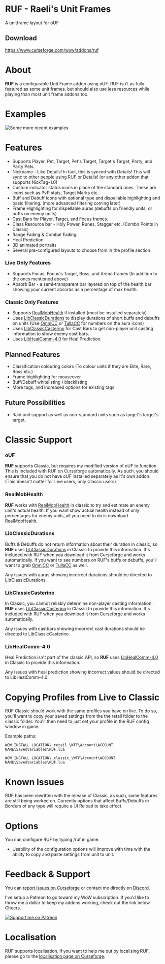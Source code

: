 # RUF - Raeli's Unit Frames
A unitframe layout for oUF

## Download
<https://www.curseforge.com/wow/addons/ruf>

# About
**RUF** is a configurable Unit Frame addon using oUF. RUF isn't as fully featured as some unit frames, but should also use less resources while playing than most unit frame addons too.

# Examples
![Some more recent examples](https://i.imgur.com/XW5C31d.png "Some more recent examples")

# Features
* Supports Player, Pet, Target, Pet's Target, Target's Target, Party, and Party Pets.
* Nickname - Like Details! In fact, this is synced with Details! This will sync to other people using RUF or Details! (or any other addon that supports NickTag-1.0)
* Custom indicator status icons in place of the standard ones. These are icons such as PvP stats, Target Marks etc.
* Buff and Debuff icons with optional type and dispellable highlighting and basic filtering. (more advanced filtering coming later)
* Frame Highlighting for dispellable auras (debuffs on friendly units, or buffs on enemy units)
* Cast Bars for Player, Target, and Focus frames.
* Class Resource bar - Holy Power, Runes, Stagger etc. (Combo Points in Classic)
* Range Fading & Combat Fading
* Heal Prediction
* 3D animated portraits
* Several pre-configured layouts to choose from in the profile section.

### Live Only Features
* Supports Focus, Focus's Target, Boss, and Arena frames (In addition to the ones mentioned above)
* Absorb Bar - a semi-transparent bar layered on top of the health bar showing your current absorbs as a percentage of max health.

### Classic Only Features
* Supports [RealMobHealth](https://www.curseforge.com/wow/addons/real-mob-health) if installed (must be installed separately)
* Uses [LibClassicDurations](https://www.curseforge.com/wow/addons/libclassicdurations) to display durations of short buffs and debuffs on units (Use [OmniCC](https://www.curseforge.com/wow/addons/omni-cc) or [TullaCC](https://www.curseforge.com/wow/addons/tullacc) for numbers on the aura icons)
* Uses [LibClassicCasterino](https://github.com/rgd87/LibClassicCasterino) for Cast Bars to get non-player unit casting information to show enemy cast bars.
* Uses [LibHealComm-4.0](https://www.curseforge.com/wow/addons/libhealcomm-4-0) for Heal Prediction.

## Planned Features
* Classification colouring colors (To colour units if they are Elite, Rare, Boss etc.)
* Frame highlighting for mouseover
* Buff/Debuff whitelisting / blacklisting
* More tags, and increased options for existing tags

## Future Possibilities
* Raid unit support as well as non-standard units such as target's target's target.

# Classic Support
### oUF
**RUF** supports Classic, but requires my modified version of oUF to function. This is included with RUF on Curseforge automatically. As such, you should ensure that you do not have oUF installed separately as it's own addon. (This doesn't matter for Live users, only Classic users)

### RealMobHealth
**RUF** works with [RealMobHealth](https://www.curseforge.com/wow/addons/real-mob-health) in classic to try and estimate an enemy unit's actual health. If you want show actual health instead of only percentages for enemy units, all you need to do is download RealMobHealth.

### LibClassicDurations
Buffs & Debuffs do not return information about their duration in classic, so **RUF** uses [LibClassicDurations](https://www.curseforge.com/wow/addons/libclassicdurations) in Classic to provide this information. It's included with RUF when you download it from Curseforge and works automatically. If you want to see numbers on RUF's buffs or debuffs, you'll want to grab [OmniCC](https://www.curseforge.com/wow/addons/omni-cc) or [TullaCC](https://www.curseforge.com/wow/addons/tullacc) as well.

Any issues with auras showing incorrect durations should be directed to LibClassicDurations.

### LibClassicCasterino
In Classic, you cannot reliably determine non-player casting information. **RUF** uses [LibClassicCasterino](https://github.com/rgd87/LibClassicCasterino) in Classic to provide this information. It's included with RUF when you download it from Curseforge and works automatically.

Any issues with castbars showing incorrect cast durations should be directed to LibClassicCasterino.

### LibHealComm-4.0
Heal Prediction isn't part of the classic API, so **RUF** uses [LibHealComm-4.0](https://www.curseforge.com/wow/addons/libhealcomm-4-0) in Classic to provide this information.

Any issues with heal prediction showing incorrect values should be directed to LibHealComm-4.0.

# Copying Profiles from Live to Classic
RUF Classic should work with the same profiles you have on live. To do so, you'll want to copy your saved settings from the the retail folder to the classic folder. You'll then need to just set your profile in the RUF config window in game.

Example paths:

`WOW INSTALL LOCATION\_retail_\WTF\Account\ACCOUNT NAME\SavedVariables\RUF.lua`

`WOW INSTALL LOCATION\_classic_\WTF\Account\ACCOUNT NAME\SavedVariables\RUF.lua`


# Known Issues
RUF has been rewritten with the release of Classic, as such, some features are still being worked on. Currently options that affect Buffs/Debuffs or Borders of any type will require a UI Reload to take effect.


# Options
You can configure RUF by typing /ruf in game.
* Usability of the configuration options will improve with time with the ability to copy and paste settings from unit to unit.

# Feedback & Support

You can [report issues on Curseforge](https://wow.curseforge.com/projects/ruf/issues) or contact me directly on [Discord](https://discord.gg/99QZ6sd).

I've setup a Patreon to go toward my WoW subscription. If you'd like to throw me a dollar to keep my addons working, check out the link below. Cheers.

[![Support me on Patreon](https://c5.patreon.com/external/logo/become_a_patron_button.png "")](https://www.patreon.com/join/raeli "")

# Localisation

RUF supports localisation, if you want to help me out by localising RUF, please go to the [localisation page on Curseforge](https://wow.curseforge.com/projects/ruf/localization).
